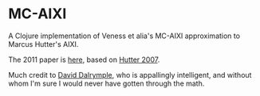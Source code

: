 MC-AIXI
=======

A Clojure implementation of Veness et alia's MC-AIXI approximation to Marcus Hutter's AIXI.

The 2011 paper is [here](http://jair.org/papers/paper3125.html), based on [Hutter 2007](http://www.hutter1.net/ai/aixigentle.htm).

Much credit to [David Dalrymple](http://davidad.org/), who is appallingly intelligent, and without whom I'm sure I would never have gotten through the math.